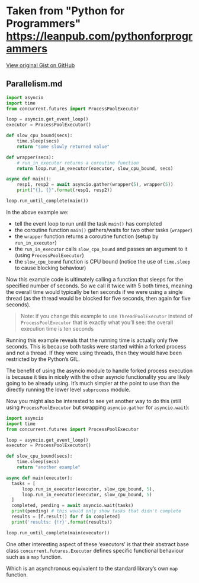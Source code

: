 # Taken from "Python for Programmers" https://leanpub.com/pythonforprogrammers

[View original Gist on GitHub](https://gist.github.com/Integralist/f06b7740d0d70f920439ef9595302d1a)

## Parallelism.md

```py
import asyncio
import time
from concurrent.futures import ProcessPoolExecutor

loop = asyncio.get_event_loop()
executor = ProcessPoolExecutor()

def slow_cpu_bound(secs): 
    time.sleep(secs)
    return "some slowly returned value"

def wrapper(secs):
    # run_in_executor returns a coroutine function
    return loop.run_in_executor(executor, slow_cpu_bound, secs)

async def main():
    resp1, resp2 = await asyncio.gather(wrapper(5), wrapper(5)) 
    print("{}, {}".format(resp1, resp2))

loop.run_until_complete(main())
```

In the above example we:

+ tell the event loop to run until the task `main()` has completed
+ the coroutine function `main()` gathers/waits for two other tasks (`wrapper`)
+ the `wrapper` function returns a coroutine function (setup by `run_in_executor`)
+ the `run_in_executor` calls `slow_cpu_bound` and passes an argument to it (using `ProcessPoolExecutor`)
+ the `slow_cpu_bound` function is CPU bound (notice the use of `time.sleep` to cause blocking behaviour)

Now this example code is ultimately calling a function that sleeps for the specified number of seconds. So we call it twice with 5 both times, meaning the overall time would typically be ten seconds if we were using a single thread (as the thread would be blocked for five seconds, then again for five seconds).

> Note: if you change this example to use `ThreadPoolExecutor` instead of `ProcessPoolExecutor` that is exactly what you’ll see: the overall execution time is ten seconds

Running this example reveals that the running time is actually only five seconds. This is because both tasks were started within a forked process and not a thread. If they were using threads, then they would have been restricted by the Python’s GIL.

The benefit of using the asyncio module to handle forked process execution is because it ties in nicely with the other asyncio functionality you are likely going to be already using. It’s much simpler at the point to use than the directly running the lower level `subprocess` module.

Now you might also be interested to see yet another way to do this (still using `ProcessPoolExecutor` but swapping `asyncio.gather` for `asyncio.wait`):

```py
import asyncio
import time
from concurrent.futures import ProcessPoolExecutor

loop = asyncio.get_event_loop()
executor = ProcessPoolExecutor()

def slow_cpu_bound(secs):
    time.sleep(secs)
    return "another example"

async def main(executor):
  tasks = [
      loop.run_in_executor(executor, slow_cpu_bound, 5),
      loop.run_in_executor(executor, slow_cpu_bound, 5)
  ]
  completed, pending = await asyncio.wait(tasks)
  print(pending) # this would only show tasks that didn't complete
  results = [f.result() for f in completed]
  print('results: {!r}'.format(results))

loop.run_until_complete(main(executor))
```

One other interesting aspect of these ‘executors’ is that their abstract base class `concurrent.futures.Executor` defines specific functional behaviour such as a `map` function.

Which is an asynchronous equivalent to the standard library’s own `map` function.

